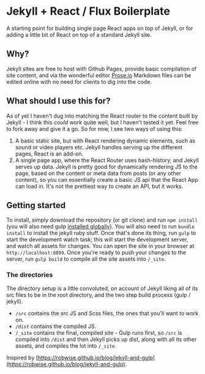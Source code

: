 # Jekyll + React / Flux Boilerplate

A starting point for building single page React apps on top of Jekyll, or for adding a little bit of React on top of a standard Jekyll site.

## Why?

Jekyll sites are free to host with Github Pages, provide basic compilation of site content, and via the wonderful editor [Prose.io](http://prose.io/) Markdown files can be edited online with no need for clients to dig into the code.

## What should I use this for?

As of yet I haven't dug into matching the React router to the content built by Jekyll - I think this _could_ work quite well, but I haven't tested it yet. Feel free to fork away and give it a go. So for now, I see two ways of using this:

1. A basic static site, but with React rendering dynamic elements, such as sound or video players etc. Jekyll handles serving up the different pages, React is an add-on.
2. A single page app, where the React Router uses hash-history, and Jekyll serves up data. Jekyll is pretty good for dynamically rendering JS to the page, based on the content or meta data from posts (or any other content), so you can essentially create a basic JS api that the React App can load in. It's not the prettiest way to create an API, but it works.

## Getting started

To install, simply download the repository (or git clone) and run `npm install` (you will also need gulp [installed globally][gulp]). You will also need to run `bundle install` to install the jekyll ruby stuff. Once that's done its thing, run `gulp` to start the development watch task; this will start the development server, and watch all assets for changes. You can open the site in your browser at `http://localhost:8899`. Once you're ready to push your changes to the server, run `gulp build` to compile all the site assets into `/_site`.

### The directories

The directory setup is a little convoluted, on account of Jekyll liking all of its src files to be in the root directory, and the two step build process (gulp / jekyll).

* `/src` contains the src JS and Scss files, the ones that you'll want to work on.
* `/dist` contains the compiled JS.
* `/_site` contains the final, compiled site - Gulp runs first, so `/src` is compiled into `/dist` and then Jekyll picks up dist, along with all its other assets, and compiles the lot into `/_site`.

Inspired by [https://robwise.github.io/blog/jekyll-and-gulp](https://robwise.github.io/blog/jekyll-and-gulp).

[gulp]: https://github.com/gulpjs/gulp/blob/master/docs/getting-started.md
